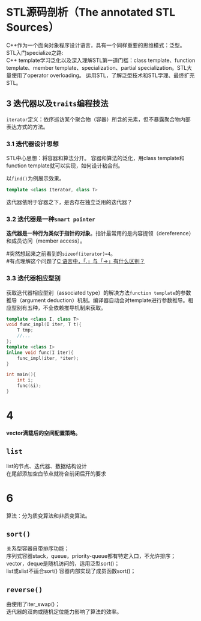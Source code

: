 # STL源码剖析（The annotated STL Sources）

C++作为一个面向对象程序设计语言，具有一个同样重要的思维模式：泛型。  
STL入门specialize之路:  
C++ template学习泛化以及深入理解STL第一道门槛：class template、function template、member template、specialization、partial specialization。STL大量使用了operator overloading。
运用STL，了解泛型技术和STL学理、最终扩充STL。

## 3 迭代器以及`traits`编程技法

`iterator`定义：依序巡访某个聚合物（容器）所含的元素，但不暴露聚合物内部表达方式的方法。

### 3.1 迭代器设计思想

STL中心思想：将容器和算法分开。
容器和算法的泛化，用class template和function template就可以实现，如何设计粘合剂。

以`find()`为例展示效果。

```cpp
template <class Iterator, class T>
```

迭代器依附于容器之下，是否存在独立泛用的迭代器？

### 3.2 迭代器是一种``smart pointer``

**迭代器是一种行为类似于指针的对象**。指针最常用的是内容提领（dereference）和成员访问（member access）。

#突然想起来之前看到的``sizeof(iterator)=4``。  
#有点理解这个问题了[C 语言中，「.」与「->」有什么区别？](https://www.zhihu.com/question/49164544)

### 3.3 迭代器相应型别

获取迭代器相应型别（associated type）的解决方法``function template``的参数推导（argument deduction）机制。编译器自动会对template进行参数推导。相应型别有五种，不全依赖推导机制来获取。
```cpp
template <class I, class T>
void func_impl(I iter, T t){
    T tmp;
    //...
};
template <class I>
inline void func(I iter){
    func_impl(iter, *iter);
}

int main(){
    int i;
    func(&i);
}
```

# 4

**vector满载后的空间配置策略。**

## `list`

list的节点、迭代器、数据结构设计  
在尾部添加空白节点就符合前闭后开的要求  

# 6 

算法：分为质变算法和非质变算法。

## `sort()`

关系型容器自带排序功能；  
序列式容器stack，queue，priority-queue都有特定入口，不允许排序；  
vector，deque是随机访问的，适用泛型sort()；  
list或slist不适合sort() 容器内部实现了成员函数sort()；  

## `reverse()`  

由使用了iter_swap()；  
迭代器的双向或随机定位能力影响了算法的效率。